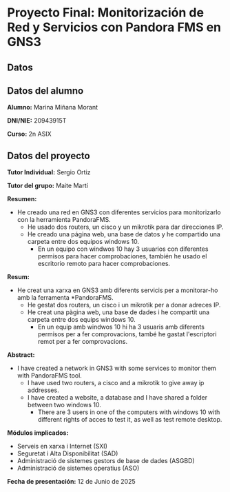 # Proyecto Final: Monitorización de Red y Servicios con Pandora FMS en GNS3

## Datos

## Datos del alumno

**Alumno:** Marina Miñana Morant 

**DNI/NIE:**  20943915T

**Curso:** 2n ASIX



## Datos del proyecto

**Tutor Individual:** Sergio Ortiz

**Tutor del grupo:** Maite Martí

**Resumen:**

- He creado una red en GNS3 con diferentes servicios para monitorizarlo con la herramienta PandoraFMS.
  - He usado dos routers, un cisco y un mikrotik para dar direcciones IP.
  - He creado una página web, una base de datos y he compartido una carpeta entre dos equipos windows 10.
    - En un equipo con windwos 10 hay 3 usuarios con diferentes permisos para hacer comprobaciones, también he usado el escritorio remoto para hacer comprobaciones.

**Resum:**

- He creat una xarxa en GNS3 amb diferents servicis per a monitorar-ho amb la ferramenta *PandoraFMS.
  - He gestat dos routers, un cisco i un mikrotik per a donar adreces IP.
  - He creat una pàgina web, una base de dades i he compartit una carpeta entre dos equips windows 10.
    - En un equip amb windwos 10 hi ha 3 usuaris amb diferents permisos per a fer comprovacions, també he gastat l'escriptori remot per a fer comprovacions.


**Abstract:**

- I have created a network in GNS3 with some services to monitor them with PandoraFMS tool.
  - I have used two routers, a cisco and a mikrotik to give away ip addresses.
  - I have created a website, a database and I have shared a folder between two windows 10.
    - There are 3 users in one of the computers with windows 10 with different rights of acces to test it, as well as test remote desktop.


**Módulos implicados:**

- Serveis en xarxa i Internet (SXI)
- Seguretat i Alta Disponibilitat (SAD)
- Administració de sistemes gestors de base de dades (ASGBD)
- Administració de sistemes operatius (ASO)


**Fecha de presentación:** 12 de Junio de 2025




















